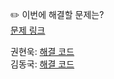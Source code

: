 ✏️ 이번에 해결할 문제는? <br>
[문제 링크](https://leetcode.com/problems/two-sum/description/)

권현욱: [해결 코드]() <br>
김동국: [해결 코드](https://github.com/catomat0/algorithm/blob/main/LeetCode/Easy/0001-two-sum/0001-two-sum.java) <br>

